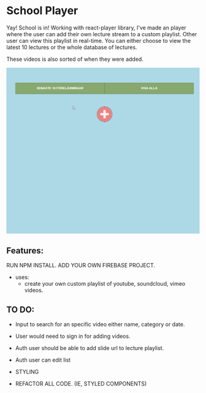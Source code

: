 # School Player
Yay! School is in!
Working with react-player library, I've made an player where the user can add their own lecture stream to a custom playlist.
Other user can view this playlist in real-time. You can either choose to view the latest 10 lectures or the whole database of lectures.

These videos is also sorted of when they were added.

![Alt text](/src/images/schoolplayer.gif "School Player in action")



## Features:
RUN NPM INSTALL. ADD YOUR OWN FIREBASE PROJECT.

* uses:
  * create your own custom playlist of youtube, soundcloud, vimeo videos.
  
 
## TO DO:

* Input to search for an specific video either name, category or date.
* User would need to sign in for adding videos.
* Auth user should be able to add slide url to lecture playlist.
* Auth user can edit list

* STYLING
* REFACTOR ALL CODE. (IE, STYLED COMPONENTS)
